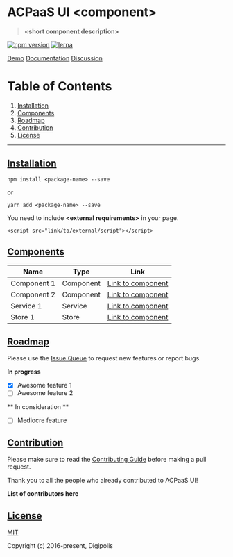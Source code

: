 # ACPaaS UI **&lt;component&gt;**
> **&lt;short component description&gt;**

[![npm version](https://badge.fury.io/js/%40angular%2Fcore.svg)](https://badge.fury.io/js/%40angular%2Fcore)
[![lerna](https://img.shields.io/badge/maintained%20with-lerna-cc00ff.svg)](https://lernajs.io/)

[Demo](link/to/demo/page)
[Documentation](link/to/documentation)
[Discussion](link/to/discussion)


# Table of Contents
1. [Installation](#installation)
2. [Components](#components)
2. [Roadmap](#roadmap)
3. [Contribution](#contribution)
4. [License](#license)

---

## [Installation](#installation)

```shell
npm install <package-name> --save
```

or

```shell
yarn add <package-name> --save
```

You need to include **&lt;external requirements&gt;** in your page.

```
<script src="link/to/external/script"></script>
```

## [Components](#components)

| Name | Type |  Link
|---------------------|-------------------|------------------|
| Component 1 | Component | [Link to component](link)|
| Component 2 | Component | [Link to component](link)|
| Service 1 | Service | [Link to component](link)|
| Store 1 | Store | [Link to component](link)|

## [Roadmap](#roadmap)

Please use the [Issue Queue](link-to-issues) to request new features or report bugs.

**In progress**

- [x] Awesome feature 1
- [ ] Awesome feature 2

** In consideration **

- [ ] Mediocre feature

## [Contribution](#contribution)

Please make sure to read the [Contributing Guide](link/to/contributingguide) before making a pull request.

Thank you to all the people who already contributed to ACPaaS UI!

**List of contributors here**


## [License](#license)

[MIT](http://opensource.org/licenses/MIT)

Copyright (c) 2016-present, Digipolis
<!--stackedit_data:
eyJoaXN0b3J5IjpbMTc4NjQzNzM3NSwxNzkwOTk1MjI1XX0=
-->